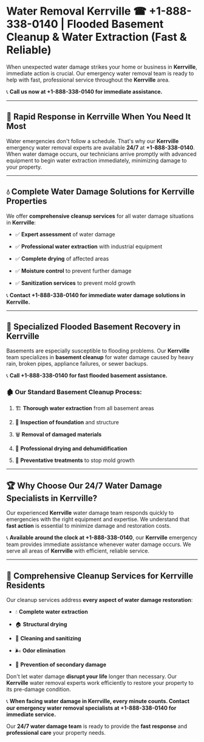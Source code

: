 # Water Removal Kerrville ☎ +1-888-338-0140 | Flooded Basement Cleanup & Water Extraction (Fast & Reliable)

When unexpected water damage strikes your home or business in **Kerrville**, immediate action is crucial. Our emergency water removal team is ready to help with fast, professional service throughout the **Kerrville** area. 

📞 **Call us now at +1-888-338-0140 for immediate assistance.**
---
## 🚀 Rapid Response in Kerrville When You Need It Most
Water emergencies don't follow a schedule. That's why our **Kerrville** emergency water removal experts are available **24/7** at **+1-888-338-0140**. When water damage occurs, our technicians arrive promptly with advanced equipment to begin water extraction immediately, minimizing damage to your property.
---
## 💧 Complete Water Damage Solutions for Kerrville Properties
We offer **comprehensive cleanup services** for all water damage situations in **Kerrville**:
- ✅ **Expert assessment** of water damage  
- ✅ **Professional water extraction** with industrial equipment  
- ✅ **Complete drying** of affected areas  
- ✅ **Moisture control** to prevent further damage  
- ✅ **Sanitization services** to prevent mold growth  
📞 **Contact +1-888-338-0140 for immediate water damage solutions in Kerrville.**
---
## 🌊 Specialized Flooded Basement Recovery in Kerrville
Basements are especially susceptible to flooding problems. Our **Kerrville** team specializes in **basement cleanup** for water damage caused by heavy rain, broken pipes, appliance failures, or sewer backups. 
📞 **Call +1-888-338-0140 for fast flooded basement assistance.**
### 🏚️ Our Standard Basement Cleanup Process:
1. 🏗️ **Thorough water extraction** from all basement areas  
2. 🔎 **Inspection of foundation** and structure  
3. 🗑️ **Removal of damaged materials**  
4. 💨 **Professional drying and dehumidification**  
5. 🚫 **Preventative treatments** to stop mold growth  
---
## 🏆 Why Choose Our 24/7 Water Damage Specialists in Kerrville?
Our experienced **Kerrville** water damage team responds quickly to emergencies with the right equipment and expertise. We understand that **fast action** is essential to minimize damage and restoration costs.
📞 **Available around the clock at +1-888-338-0140**, our **Kerrville** emergency team provides immediate assistance whenever water damage occurs. We serve all areas of **Kerrville** with efficient, reliable service.
---
## 🧹 Comprehensive Cleanup Services for Kerrville Residents
Our cleanup services address **every aspect of water damage restoration**:
- 💧 **Complete water extraction**  
- 🏠 **Structural drying**  
- 🧼 **Cleaning and sanitizing**  
- 🌬️ **Odor elimination**  
- 🚫 **Prevention of secondary damage**  
Don't let water damage **disrupt your life** longer than necessary. Our **Kerrville** water removal experts work efficiently to restore your property to its pre-damage condition.
📞 **When facing water damage in Kerrville, every minute counts. Contact our emergency water removal specialists at +1-888-338-0140 for immediate service.**
Our **24/7 water damage team** is ready to provide the **fast response** and **professional care** your property needs.
